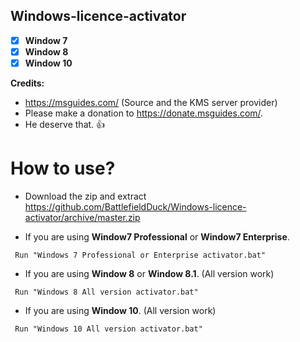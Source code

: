 ## Windows-licence-activator

- [x] **Window 7**
- [x] **Window 8**
- [x] **Window 10**

**Credits:**
- https://msguides.com/ (Source and the KMS server provider) 
- Please make a donation to https://donate.msguides.com/.
- He deserve that. :+1:

# How to use?
- Download the zip and extract https://github.com/BattlefieldDuck/Windows-licence-activator/archive/master.zip
* If you are using **Window7 Professional** or **Window7 Enterprise**.
```
 Run "Windows 7 Professional or Enterprise activator.bat"
 ```
* If you are using **Window 8** or **Window 8.1**. (All version work)
```
 Run "Windows 8 All version activator.bat"
```
* If you are using **Window 10**. (All version work)
```
 Run "Windows 10 All version activator.bat"
```






